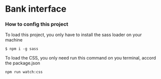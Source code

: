 # Bank interface

### How to config this project

To load this project, you only have to install the sass loader on your machine

```
$ npm i -g sass
```

To load the CSS, you only need run this command on you terminal, accord the package.json

```
npm run watch:css
```
